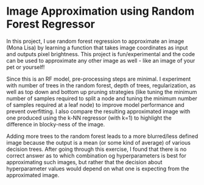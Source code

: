 # Image Approximation using Random Forest Regressor

In this project, I use random forest regression to approximate an image (Mona Lisa) by learning a function that takes image coordinates as input and outputs pixel brightness. This project is fun/experimental and the code can be used to approximate any other image as well - like an image of your pet or yourself!  

Since this is an RF model, pre-processing steps are minimal. I experiment with number of trees in the random forest, depth of trees, regularization, as well as top down and bottom up pruning strategies (like tuning the minimum number of samples required to split a node and tuning the minimum number of samples required at a leaf node) to improve model performance and prevent overfitting. I also compare the resulting approximated image with one produced using the k-NN regressor (with k=1) to highlight the difference in blocky-ness of the image. 

Adding more trees to the random forest leads to a more blurred/less defined image because the output is a mean (or some kind of average) of various decision trees. After going through this exercise, I found that there is no correct answer as to which combination og hyperparameters is best for approximating such images, but rather that the decision about hyperparameter values would depend on what one is expecting from the approximated image. 
